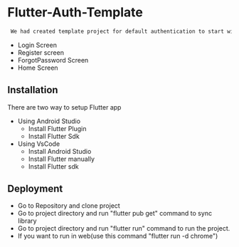 
# Flutter-Auth-Template
```sh
 We had created template project for default authentication to start with. 
```
- Login Screen
- Register screen
- ForgotPassword Screen
- Home Screen 

## Installation
  There are two way to setup Flutter app
  - Using Android Studio
     - Install Flutter Plugin
     - Install Flutter Sdk
  -  Using VsCode
     - Install Android Studio
     - Install Flutter manually
     - Install Flutter sdk

## Deployment
  - Go to Repository and clone project
  - Go to  project directory and run "flutter pub get" command to sync library
  - Go to  project directory and run "flutter run" command to run the project.
  - If you want to run in web(use this command "flutter run -d chrome")

 